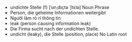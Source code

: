 - undichte Stelle (f)	[ˈʊnˌdɪçtə ˈʃtɛlə]	Noun Phrase	
- Person, die geheime Informationen weitergibt
- Người làm rò rỉ thông tin
- leak (person causing information leak)
- Die Firma sucht nach der undichten Stelle.
- undicht (leaky), die Stelle (position, place)	No Latin root